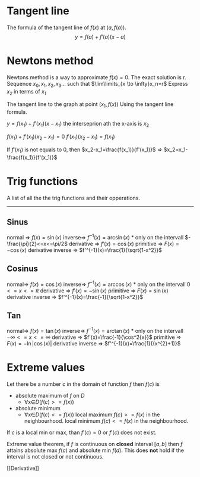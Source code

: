 # Tangent line
The formula of the tangent line of $f(x)$ at $(a,f(a))$. 
$$y=f(a)+f'(a)(x-a)$$
# Newtons method
Newtons method is a way to approximate $f(x)=0$. 
The exact solution is r. 
Sequence $x_0,x_1,x_2,x_3$... 
such that $\lim\limits_{x \to \infty}x_n=r$
Express $x_2$ in terms of $x_1$

The tangent line to the graph at point $(x_1,f(x))$
Using the tangent line formula. 

$y=f(x_1)+f'(x_1)(x-x_1)$
the interseprion ath the x-axis is $x_2$

$f(x_1)+f'(x_1)(x_2-x_1)=0$
$f'(x_1)(x_2-x_1)=f(x_1)$

If $f'(x_1)$ is not equals to 0, then $x_2-x_1=\frac{f(x_1)}{f'(x_1)}$ => $x_2=x_1-\frac{f(x_1)}{f'(x_1)}$

# Trig functions
A list of all the the trig functions and their opperations. 
____

## Sinus
normal =>           $f(x)=\sin(x)$
inverse=>           $f^{-1}(x)=\arcsin(x)$
		* only on the intervall $-\frac{\pi}{2}<=x<=\pi/2$
derivative =>      $f'(x)=\cos(x)$
primitive =>      $F(x)=-\cos(x)$
derivative inverse => $f'^{-1}(x)=\frac{1}{\sqrt{1-x^2}}$
## Cosinus
normal=>           $f(x)=\cos(x)$
inverse=>           $f^{-1}(x)=\arccos(x)$
		* only on the intervall $0<=x<=\pi$
derivative =>      $f'(x)=-\sin(x)$
primitive =>      $F(x)=\sin(x)$
derivative inverse => $f'^{-1}(x)=\frac{-1}{\sqrt{1-x^2}}$
## Tan
normal=>           $f(x)=\tan(x)$
inverse=>           $f^{-1}(x)=\arctan(x)$
		* only on the intervall $-\infty<=x<=\infty$
derivative =>      $f'(x)=\frac{-1}{\cos^2{x}}$
primitive =>      $F(x)=-\ln|\cos(x)|$
derivative inverse => $f'^{-1}(x)=\frac{1}{(x^{2}+1)}$

# Extreme values
Let there be a number $c$ in the domain of function $f$ then $f(c)$ is 
* absolute maximum of $f$ on $D$ 
	* ∀x∈$D$($f(c)>=f(x)$)
* absolute minimum
	* ∀x∈$D$($f(c)<=f(x)$)
local maximum $f(c)>=f(x)$ in the neighbourhood. 
local minimum $f(c)<=f(x)$ in the neighbourhood. 

If $c$ is a local min or max, than $f'(c)=0$ or $f'(c)$ does not exist. 

Extreme value theorem, if $f$ is continuous on **closed** interval $[a,b]$ then $f$ attains absolute max $f(c)$ and absolute min $f(d)$. This does **not** hold if the interval is not closed or not continuous. 

[[Derivative]]

